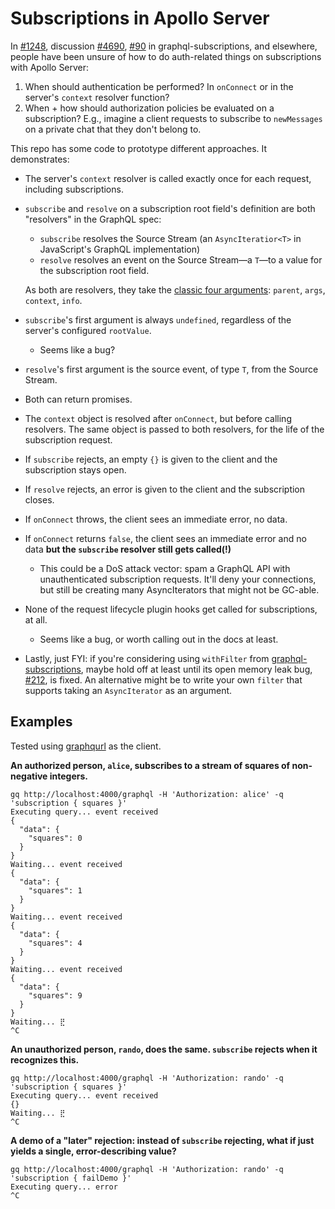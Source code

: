 # Subscriptions in Apollo Server

In [#1248](https://github.com/apollographql/apollo-server/issues/1248), discussion [#4690](https://github.com/apollographql/apollo-server/discussions/4690), [#90](https://github.com/apollographql/graphql-subscriptions/issues/90) in graphql-subscriptions, and elsewhere, people have been unsure of how to do auth-related things on subscriptions with Apollo Server:

1. When should authentication be performed? In `onConnect` or in the server's `context` resolver function?
2. When + how should authorization policies be evaluated on a subscription? E.g., imagine a client requests to subscribe to `newMessages` on a private chat that they don't belong to.

This repo has some code to prototype different approaches. It demonstrates:

* The server's `context` resolver is called exactly once for each request, including subscriptions.

* `subscribe` and `resolve` on a subscription root field's definition are both "resolvers" in the GraphQL spec:

  * `subscribe` resolves the Source Stream (an `AsyncIteratior<T>` in JavaScript's GraphQL implementation)
  * `resolve` resolves an event on the Source Stream—a `T`—to a value for the subscription root field.

  As both are resolvers, they take the [classic four arguments](https://www.apollographql.com/docs/apollo-server/data/resolvers/#resolver-arguments): `parent`, `args`, `context`, `info`.

* `subscribe`'s first argument is always `undefined`, regardless of the server's configured `rootValue`.
  * Seems like a bug?
* `resolve`'s first argument is the source event, of type `T`, from the Source Stream.
* Both can return promises.
* The `context` object is resolved after `onConnect`, but before calling resolvers. The same object is passed to both resolvers, for the life of the subscription request.
* If `subscribe` rejects, an empty `{}` is given to the client and the subscription stays open.
* If `resolve` rejects, an error is given to the client and the subscription closes.
* If `onConnect` throws, the client sees an immediate error, no data.
* If `onConnect` returns `false`, the client sees an immediate error and no data **but the `subscribe` resolver still gets called(!)**
  * This could be a DoS attack vector: spam a GraphQL API with unauthenticated subscription requests. It'll deny your connections, but still be creating many AsyncIterators that might not be GC-able.
* None of the request lifecycle plugin hooks get called for subscriptions, at all.
  * Seems like a bug, or worth calling out in the docs at least.
* Lastly, just FYI: if you're considering using `withFilter` from [graphql-subscriptions](https://github.com/apollographql/graphql-subscriptions), maybe hold off at least until its open memory leak bug, [#212](https://github.com/apollographql/graphql-subscriptions/issues/212), is fixed. An alternative might be to write your own `filter` that supports taking an `AsyncIterator` as an argument.

## Examples

Tested using [graphqurl](https://github.com/hasura/graphqurl) as the client.

**An authorized person, `alice`, subscribes to a stream of squares of non-negative integers.**

```
gq http://localhost:4000/graphql -H 'Authorization: alice' -q 'subscription { squares }'
Executing query... event received
{
  "data": {
    "squares": 0
  }
}
Waiting... event received
{
  "data": {
    "squares": 1
  }
}
Waiting... event received
{
  "data": {
    "squares": 4
  }
}
Waiting... event received
{
  "data": {
    "squares": 9
  }
}
Waiting... ⣟
^C
```

**An unauthorized person, `rando`, does the same. `subscribe` rejects when it recognizes this.**

```
gq http://localhost:4000/graphql -H 'Authorization: rando' -q 'subscription { squares }'
Executing query... event received
{}
Waiting... ⣟
^C
```

**A demo of a "later" rejection: instead of `subscribe` rejecting, what if just yields a single, error-describing value?**

```
gq http://localhost:4000/graphql -H 'Authorization: rando' -q 'subscription { failDemo }'
Executing query... error
^C
```

